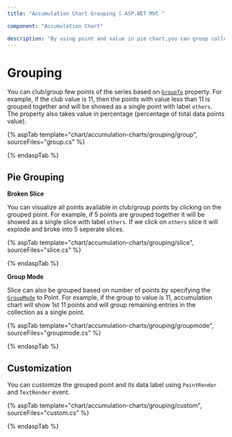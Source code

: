 ```yaml
---
title: "Accumulation Chart Grouping | ASP.NET MVC "

component: "Accumulation Chart"

description: "By using point and value in pie chart,you can group collection of points into the single slice"
---
```

<!-- markdownlint-disable MD036 -->

# Grouping

You can club/group few points of the series based on
[`GroupTo`](https://help.syncfusion.com/cr/aspnetcore-js2/Syncfusion.EJ2.Charts.AccumulationSeries.html#Syncfusion_EJ2_Charts_AccumulationSeries_GroupTo)
property. For example, if the club value is 11, then the points with value less than 11 is grouped together
and will be showed as a single point with label `others`. The property also takes value in percentage
(percentage of total data points value).

{% aspTab template="chart/accumulation-charts/grouping/group", sourceFiles="group.cs" %}

{% endaspTab %}

## Pie Grouping

**Broken Slice**

You can visualize all points available in club/group points by clicking on the grouped point. For example, if 5 points are grouped together it will be showed as a single slice with label `others`. If we click on `others` slice it will explode and broke into 5 seperate slices.

{% aspTab template="chart/accumulation-charts/grouping/slice", sourceFiles="slice.cs" %}

{% endaspTab %}

**Group Mode**

Slice can also be grouped based on number of points by specifying the [`GroupMode`](https://help.syncfusion.com/cr/aspnetcore-js2/Syncfusion.EJ2.Charts.AccumulationSeries.html#Syncfusion_EJ2_Charts_AccumulationSeries_GroupMode)
to Point. For example, if the group to value is 11, accumulation chart will show 1st 11 points and will group remaining entries in the collection as a single point.

{% aspTab template="chart/accumulation-charts/grouping/groupmode", sourceFiles="groupmode.cs" %}

{% endaspTab %}

## Customization

You can customize the grouped point and its data label using `PointRender` and `TextRender` event.

{% aspTab template="chart/accumulation-charts/grouping/custom", sourceFiles="custom.cs" %}

{% endaspTab %}
